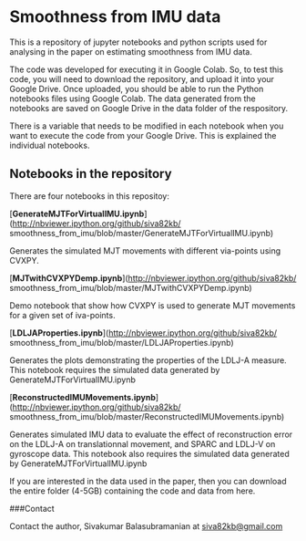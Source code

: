 # Smoothness from IMU data

This is a repository of jupyter notebooks and python scripts used for analysing in the paper on estimating smoothness from IMU data.

The code was developed for executing it in Google Colab. So, to test this code, you will need to download the repository, and upload it into your Google Drive. Once uploaded, you should be able to run the Python notebooks files using Google Colab. The data generated from the notebooks are saved on Google Drive in the data folder of the respository.

There is a variable that needs to be modified in each notebook when you want to execute the code from your Google Drive. This is explained the individual notebooks.

## Notebooks in the repository
There are four notebooks in this repositoy:


[**GenerateMJTForVirtualIMU.ipynb**](http://nbviewer.ipython.org/github/siva82kb/
smoothness_from_imu/blob/master/GenerateMJTForVirtualIMU.ipynb)

Generates the simulated MJT movements with different via-points using CVXPY.

[**MJTwithCVXPYDemp.ipynb**](http://nbviewer.ipython.org/github/siva82kb/
smoothness_from_imu/blob/master/MJTwithCVXPYDemp.ipynb)

Demo notebook that show how CVXPY is used to generate MJT movements for a given set of iva-points.

[**LDLJAProperties.ipynb**](http://nbviewer.ipython.org/github/siva82kb/
smoothness_from_imu/blob/master/LDLJAProperties.ipynb)

Generates the plots demonstrating the properties of the LDLJ-A measure. This notebook requires the simulated data generated by GenerateMJTForVirtualIMU.ipynb

[**ReconstructedIMUMovements.ipynb**](http://nbviewer.ipython.org/github/siva82kb/
smoothness_from_imu/blob/master/ReconstructedIMUMovements.ipynb)

Generates simulated IMU data to evaluate the effect of reconstruction error on the LDLJ-A on translationnal movement, and SPARC and LDLJ-V on gyroscope data. This notebook also requires the simulated data generated by GenerateMJTForVirtualIMU.ipynb

If you are interested in the data used in the paper, then you can download the entire folder (4-5GB) containing the code and data from here.

###Contact

Contact the author, Sivakumar Balasubramanian at siva82kb@gmail.com